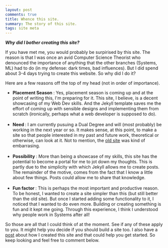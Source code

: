 ```yaml
---
layout: post
comments: true
title: Whence this site.
summary: The story of this site.
tags: site meta
---
```


***Why did I bother creating this site?***

If you have met me, you would probably be surpirised by this site. The reason is that I was once an avid Computer Science Theorist who denounced the importance of anything that the other branches (Systems, ML) had to do (in my defense: dark times, bad influences). But I did spend about 3-4 days trying to create this website. So why did I do it?

Here are a few reasons off the top of my head (not in order of importance).
<ul>
    <li> <strong> Placement Season </strong>: Yes, placement season is coming up and at the point of writing this, I'm preparing for it. This site, I believe, is a decent showcasing of my Web Dev skills. And the Jekyll template saves me the effort of coming up with sensible designs and implementing them from scratch (ironically, perhaps what a web developer is supposed to do).</li>
    <br />
    <li> <strong> Need </strong>: I am currently pusuing a Dual Degree and will (most probably) be working in the next year or so. It makes sense, at this point, to make a site so that people interested in my past and future work, theoretical or otherwise, can look at it. Not to mention, the <a href="/old.html" target="\_blank">old site</a> was kind of embarrasing.  </li>
    <br />
    <li> <strong> Possibility </strong>: More than being a showcase of my skills, this site has the potential to become a portal for me to jot down my thoughts. This is partly due to the simplicity with which Jekyll allows me to create posts. The remainder of the motive, comes from the fact that I know a little about few things. Posts could allow me to share that knowledge.</li>
    <br />
    <li> <strong> Fun factor </strong>: This is perhaps the most important and productive reason. To be honest, I wanted to create a site simpler than this (but still better than the old site). But once I started adding some functionality to it, I noticed that I wanted to do even more. Building or creating something is fun and it kept me going. Through this experience, I think I understood why people work in Systems after all! </li>
</ul>

So those are all that I could think of at the moment. See if any of these apply to you. It might help you decide if you should build a site too. I also have a <a href="{% post_url 2017-07-06-jekyll %}">post</a> about how I created this site and that could help you get started. So keep looking and feel free to comment below.
